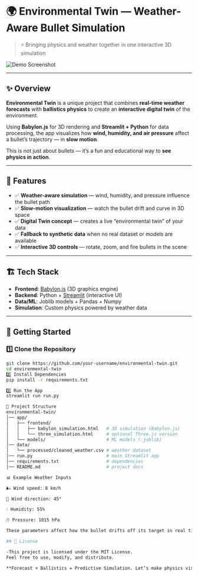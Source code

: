 # 🌍 Environmental Twin — Weather-Aware Bullet Simulation

> ⚡ Bringing physics and weather together in one interactive 3D simulation  

![Demo Screenshot](docs/demo.png)

---

## ✨ Overview
**Environmental Twin** is a unique project that combines **real-time weather forecasts** with **ballistics physics** to create an **interactive digital twin** of the environment.  

Using **Babylon.js** for 3D rendering and **Streamlit + Python** for data processing, the app visualizes how **wind, humidity, and air pressure** affect a bullet’s trajectory — in **slow motion**.  

This is not just about bullets — it’s a fun and educational way to **see physics in action**.

---

## 🎯 Features
- ✅ **Weather-aware simulation** — wind, humidity, and pressure influence the bullet path  
- ✅ **Slow-motion visualization** — watch the bullet drift and curve in 3D space  
- ✅ **Digital Twin concept** — creates a live “environmental twin” of your data  
- ✅ **Fallback to synthetic data** when no real dataset or models are available  
- ✅ **Interactive 3D controls** — rotate, zoom, and fire bullets in the scene  

---

## 🏗 Tech Stack
- **Frontend**: [Babylon.js](https://www.babylonjs.com/) (3D graphics engine)  
- **Backend**: Python + [Streamlit](https://streamlit.io/) (interactive UI)  
- **Data/ML**: Joblib models + Pandas + Numpy  
- **Simulation**: Custom physics powered by weather data  

---

## 🚀 Getting Started

### 1️⃣ Clone the Repository
```bash
git clone https://github.com/your-username/environmental-twin.git
cd environmental-twin
2️⃣ Install Dependencies
pip install -r requirements.txt

3️⃣ Run the App
streamlit run run.py

📂 Project Structure
environmental-twin/
│── app/
│   ├── frontend/
│   │   ├── babylon_simulation.html   # 3D simulation (Babylon.js)
│   │   └── three_simulation.html     # optional Three.js version
│   └── models/                       # ML models (.joblib)
│── data/
│   └── processed/cleaned_weather.csv # weather dataset
│── run.py                            # main Streamlit app
│── requirements.txt                  # dependencies
│── README.md                         # project docs

📊 Example Weather Inputs

🌬 Wind speed: 8 km/h

🧭 Wind direction: 45°

💧 Humidity: 55%

⏱ Pressure: 1015 hPa

These parameters affect how the bullet drifts off its target in real time.

## 📜 License

-This project is licensed under the MIT License.
Feel free to use, modify, and distribute.

**Forecast + Ballistics = Predictive Simulation. Let’s make physics visible.** 
